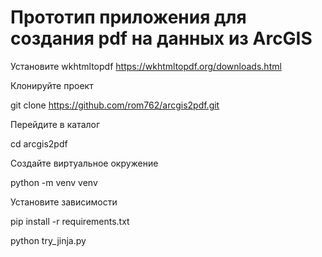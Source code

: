 Прототип приложения для создания pdf на данных из ArcGIS
=======================================================

Установите wkhtmltopdf
https://wkhtmltopdf.org/downloads.html

Клонируйте проект

git clone https://github.com/rom762/arcgis2pdf.git

Перейдите в каталог

cd arcgis2pdf


Создайте виртуальное окружение 

python -m venv venv


Установите зависимости

pip install -r requirements.txt


python try_jinja.py
